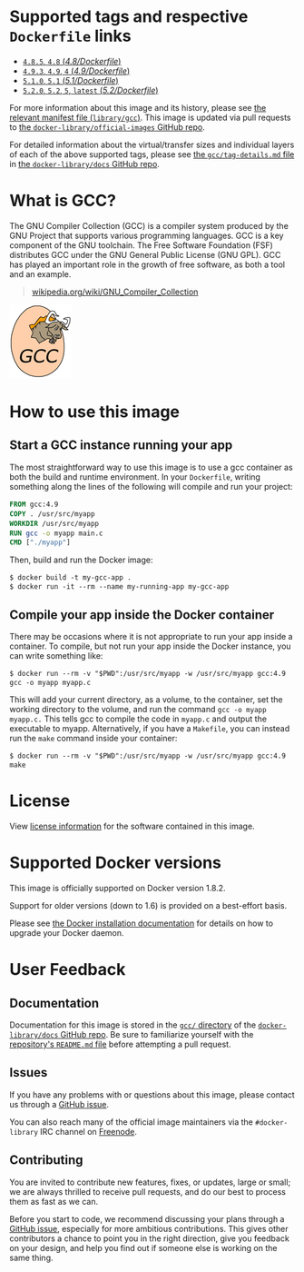# Supported tags and respective `Dockerfile` links

-	[`4.8.5`, `4.8` (*4.8/Dockerfile*)](https://github.com/docker-library/gcc/blob/d7108b41b79e9cdfee2d59bcd84b8bb65ae424d5/4.8/Dockerfile)
-	[`4.9.3`, `4.9`, `4` (*4.9/Dockerfile*)](https://github.com/docker-library/gcc/blob/d7108b41b79e9cdfee2d59bcd84b8bb65ae424d5/4.9/Dockerfile)
-	[`5.1.0`, `5.1` (*5.1/Dockerfile*)](https://github.com/docker-library/gcc/blob/d7108b41b79e9cdfee2d59bcd84b8bb65ae424d5/5.1/Dockerfile)
-	[`5.2.0`, `5.2`, `5`, `latest` (*5.2/Dockerfile*)](https://github.com/docker-library/gcc/blob/2db1810f653d5a2b6135f81ed0d1f7659e462d7b/5.2/Dockerfile)

For more information about this image and its history, please see [the relevant manifest file (`library/gcc`)](https://github.com/docker-library/official-images/blob/master/library/gcc). This image is updated via pull requests to [the `docker-library/official-images` GitHub repo](https://github.com/docker-library/official-images).

For detailed information about the virtual/transfer sizes and individual layers of each of the above supported tags, please see [the `gcc/tag-details.md` file](https://github.com/docker-library/docs/blob/master/gcc/tag-details.md) in [the `docker-library/docs` GitHub repo](https://github.com/docker-library/docs).

# What is GCC?

The GNU Compiler Collection (GCC) is a compiler system produced by the GNU Project that supports various programming languages. GCC is a key component of the GNU toolchain. The Free Software Foundation (FSF) distributes GCC under the GNU General Public License (GNU GPL). GCC has played an important role in the growth of free software, as both a tool and an example.

> [wikipedia.org/wiki/GNU_Compiler_Collection](https://en.wikipedia.org/wiki/GNU_Compiler_Collection)

![logo](https://raw.githubusercontent.com/docker-library/docs/master/gcc/logo.png)

# How to use this image

## Start a GCC instance running your app

The most straightforward way to use this image is to use a gcc container as both the build and runtime environment. In your `Dockerfile`, writing something along the lines of the following will compile and run your project:

```dockerfile
FROM gcc:4.9
COPY . /usr/src/myapp
WORKDIR /usr/src/myapp
RUN gcc -o myapp main.c
CMD ["./myapp"]
```

Then, build and run the Docker image:

```console
$ docker build -t my-gcc-app .
$ docker run -it --rm --name my-running-app my-gcc-app
```

## Compile your app inside the Docker container

There may be occasions where it is not appropriate to run your app inside a container. To compile, but not run your app inside the Docker instance, you can write something like:

```console
$ docker run --rm -v "$PWD":/usr/src/myapp -w /usr/src/myapp gcc:4.9 gcc -o myapp myapp.c
```

This will add your current directory, as a volume, to the container, set the working directory to the volume, and run the command `gcc -o myapp myapp.c.` This tells gcc to compile the code in `myapp.c` and output the executable to myapp. Alternatively, if you have a `Makefile`, you can instead run the `make` command inside your container:

```console
$ docker run --rm -v "$PWD":/usr/src/myapp -w /usr/src/myapp gcc:4.9 make
```

# License

View [license information](https://gcc.gnu.org/viewcvs/gcc/trunk/gcc/COPYING3?view=markup) for the software contained in this image.

# Supported Docker versions

This image is officially supported on Docker version 1.8.2.

Support for older versions (down to 1.6) is provided on a best-effort basis.

Please see [the Docker installation documentation](https://docs.docker.com/installation/) for details on how to upgrade your Docker daemon.

# User Feedback

## Documentation

Documentation for this image is stored in the [`gcc/` directory](https://github.com/docker-library/docs/tree/master/gcc) of the [`docker-library/docs` GitHub repo](https://github.com/docker-library/docs). Be sure to familiarize yourself with the [repository's `README.md` file](https://github.com/docker-library/docs/blob/master/README.md) before attempting a pull request.

## Issues

If you have any problems with or questions about this image, please contact us through a [GitHub issue](https://github.com/docker-library/gcc/issues).

You can also reach many of the official image maintainers via the `#docker-library` IRC channel on [Freenode](https://freenode.net).

## Contributing

You are invited to contribute new features, fixes, or updates, large or small; we are always thrilled to receive pull requests, and do our best to process them as fast as we can.

Before you start to code, we recommend discussing your plans through a [GitHub issue](https://github.com/docker-library/gcc/issues), especially for more ambitious contributions. This gives other contributors a chance to point you in the right direction, give you feedback on your design, and help you find out if someone else is working on the same thing.
